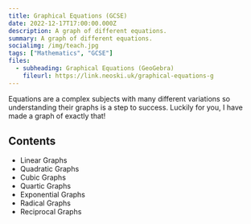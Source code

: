 ```yaml
---
title: Graphical Equations (GCSE)
date: 2022-12-17T17:00:00.000Z
description: A graph of different equations.
summary: A graph of different equations.
socialimg: /img/teach.jpg
tags: ["Mathematics", "GCSE"]
files:
  - subheading: Graphical Equations (GeoGebra)
    fileurl: https://link.neoski.uk/graphical-equations-g
---
```


Equations are a complex subjects with many different variations so understanding their graphs is a step to success. Luckily for you, I have made a graph of exactly that!

## Contents

- Linear Graphs
- Quadratic Graphs
- Cubic Graphs
- Quartic Graphs
- Exponential Graphs
- Radical Graphs
- Reciprocal Graphs
